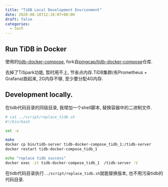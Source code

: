 ```yaml
---
title: "TiDB Local Development Envrionment"
date: 2020-08-16T12:16:07+08:00
draft: false
categories:
  - tech
---
```



## Run TiDB in Docker

使用的[tidb-docker-compose](https://github.com/bopjiang/tidb-docker-compose), fork自[pingcap/tidb-docker-compose](https://github.com/pingcap/tidb-docker-compose)仓库.

去掉了TiSpark功能, 暂时用不上, 节省点内存.TiDB集群(有Prometheus + Grafana)跑起来, 2G内存不够, 至少要分配4G内存.

## Development locally.

在tidb代码目录的同级目录, 我增加一个shell脚本, 替换容器中的二进制文件.

```bash
# cat ../script/replace_tidb.sh
#!/bin/bash

set -e

make
docker cp bin/tidb-server tidb-docker-compose_tidb_1:/tidb-server
docker restart tidb-docker-compose_tidb_1

echo "replace tidb success"
docker exec -it tidb-docker-compose_tidb_1  /tidb-server -V
```

在tidb代码目录执行`../script/replace_tidb.sh`就能替换版本, 也不用污染tidb的代码目录.





